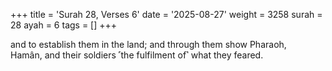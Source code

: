 +++
title = 'Surah 28, Verses 6'
date = '2025-08-27'
weight = 3258
surah = 28
ayah = 6
tags = []
+++

and to establish them in the land; and through them show Pharaoh, Hamân, and their soldiers ˹the fulfilment of˺ what they feared. 
